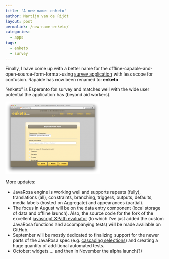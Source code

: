 ```yaml
---
title: 'A new name: enketo'
author: Martijn van de Rijdt
layout: post
permalink: /new-name-enketo/
categories:
  - apps
tags:
  - enketo
  - survey
---
```

Finally, I have come up with a better name for the offline-capable-and-open-source-form-format-using [survey application][1] with less scope for confusion. Rapaide has now been renamed to: **enketo**

 [1]: /enkets-new-architecture/ "Enketo’s New Architecture"

“enketo” is Esperanto for survey and matches well with the wide user potential the application has (beyond aid workers).

[![enketo screenshot][2]][3]

 [2]: ../files/2012/08/elephantdeath-300x228.png
 [3]: http://enketo.org

More updates:

*   JavaRosa engine is working well and supports repeats (fully), translations (all), constraints, branching, triggers, outputs, defaults, media labels (hosted on Aggregate) and appearances (partial).
*   The focus in August will be on the data entry component (local storage of data and offline launch). Also, the source code for the fork of the excellent [javascript XPath evaluator][3] (to which I’ve just added the custom JavaRosa functions and accompanying tests) will be made available on GitHub.
*   September will be mostly dedicated to finalizing support for the newer parts of the JavaRosa spec (e.g. [cascading selections][4]) and creating a huge quantity of additional automated tests.
*   October: widgets…. and then in November the alpha launch(?)

 [3]: http://www.pokret.org/products/xpathjs-javascript-based-xpath-library/ "Link to developer of XPathJS"
 [4]: http://opendatakit.org/help/form-design/cascading-selects/ "Technical article about the new cascading selects in ODK"